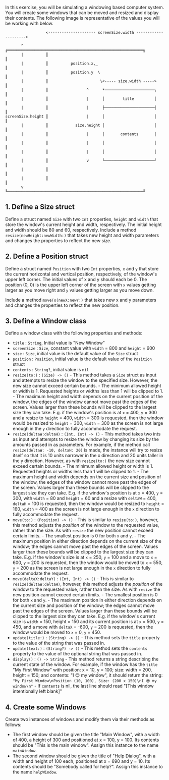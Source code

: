 In this exercise, you will be simulating a windowing based computer system. You will create some windows that can be moved and resized and display their contents. The following image is representative of the values you will be working with below.

```
                  <--------------------- screenSize.width --------------------->

       ^          ╔════════════════════════════════════════════════════════════╗
       |          ║                                                            ║
       |          ║          position.x,_                                      ║
       |          ║          position.y  \                                     ║
       |          ║                       \<----- size.width ----->            ║
       |          ║                 ^      *──────────────────────┐            ║
       |          ║                 |      │        title         │            ║
       |          ║                 |      ├──────────────────────┤            ║
screenSize.height ║                 |      │                      │            ║
       |          ║            size.height │                      │            ║
       |          ║                 |      │       contents       │            ║
       |          ║                 |      │                      │            ║
       |          ║                 |      │                      │            ║
       |          ║                 v      └──────────────────────┘            ║
       |          ║                                                            ║
       |          ║                                                            ║
       v          ╚════════════════════════════════════════════════════════════╝
```

## 1. Define a Size struct

Define a struct named `Size` with two `Int` properties, `height` and `width` that store the window's current height and width, respectively. The initial height and width should be 80 and 60, respectively. Include a method `resize(newHeight:newWidth:)` that takes new height and width parameters and changes the properties to reflect the new size.

## 2. Define a Position struct

Define a struct named `Position` with two `Int` properties, `x` and `y` that store the current horizontal and vertical position, respectively, of the window's upper left corner. The initial values of x and y should each be 0. The position (0, 0) is the upper left corner of the screen with `x` values getting larger as you move right and `y` values getting larger as you move down.

Include a method `moveTo(newX:newY:)` that takes new x and y parameters and changes the properties to reflect the new position.

## 3. Define a Window class

Define a window class with the following properties and methods:

- `title` : `String`, Initial value is "New Window"
- `screenSize` : `Size`, constant value with `width` = 800 and `height` = 600
- `size` : `Size`, initial value is the default value of the `Size` struct
- `position` : `Position`, initial value is the default value of the `Position` struct
- `contents` : `String?`, initial value is `nil`
- `resize(to:)` : `(Size) -> ()` - This method takes a `Size` struct as input and attempts to resize the window to the specified size. However, the new size cannot exceed certain bounds. - The minimum allowed height or width is 1. Requested heights or widths less than 1 will be clipped to 1. - The maximum height and width depends on the current position of the window, the edges of the window cannot move past the edges of the screen. Values larger than these bounds will be clipped to the largest size they can take. E.g. if the window's position is at `x` = 400, `y` = 300 and a resize to `height` = 400, `width` = 300 is requested, then the window would be resized to `height` = 300, `width` = 300 as the screen is not large enough in the `y` direction to fully accommodate the request.
- `resize(deltaW:deltaH)` : `(Int, Int) -> ()` - This method takes two ints as input and attempts to resize the window by changing its size by the amounts passed in as parameters. For example, if the method call `resize(deltaW: -10, deltaH: 20)` is made, the instance will try to resize itself so that it is 10 units narrower in the x direction and 20 units taller in the y direction. However, as with `resize(to:)` the new size cannot exceed certain bounds. - The minimum allowed height or width is 1. Requested heights or widths less than 1 will be clipped to 1. - The maximum height and width depends on the current size and position of the window, the edges of the window cannot move past the edges of the screen. Values larger than these bounds will be clipped to the largest size they can take. E.g. if the window's position is at `x` = 400, `y` = 300, with `width` = 80 and `height` = 60 and a resize with `deltaW` = 400, `deltaH` = 100 is requested, then the window would be resized to `height` = 160, `width` = 400 as the screen is not large enough in the `x` direction to fully accommodate the request.
- `move(to:)` : `(Position) -> ()` - This is similar to `resize(to:)`, however, this method adjusts the _position_ of the window to the requested value, rather than the size. As with `resize` the new position cannot exceed certain limits. - The smallest position is 0 for both `x` and `y`. - The maximum position in either direction depends on the current size of the window; the edges cannot move past the edges of the screen. Values larger than these bounds will be clipped to the largest size they can take. E.g. if the window's size is at `x` = 250, `y` = 100 and a move to `x` = 600, `y` = 200 is requested, then the window would be moved to `x` = 550, `y` = 200 as the screen is not large enough in the `x` direction to fully accommodate the request.
- `move(deltaX:deltaY)` : `(Int, Int) -> ()` - This is similar to `resize(deltaW:deltaH)`, however, this method adjusts the _position_ of the window to the requested value, rather than the size. As with `resize` the new position cannot exceed certain limits. - The smallest position is 0 for both `x` and `y`. - The maximum position in either direction depends on the current size and position of the window; the edges cannot move past the edges of the screen. Values larger than these bounds will be clipped to the largest size they can take. E.g. if the window's current size is `width` = 150, height = 150 and its current position is at `x` = 500, `y` = 450, and a move with `deltaX` = -600, `y` = 200 is requested, then the window would be moved to `x` = 0, `y` = 450.
- `update(title:)` : `(String) -> ()` - This method sets the `title` property to the value of the string that was passed in.
- `update(text:)` : `(String?) -> ()` - This method sets the `contents` property to the value of the optional string that was passed in.
- `display()` : `() -> String` - This method returns a string describing the current state of the window. For example, if the window has the `title` "My First Window" with position: x = 10, y = 100; size: width = 200, height = 150; and contents: "I 😍 my window", it should return the string: `"My First Window\nPosition (10, 100), Size: (200 x 150)\nI 😍 my window\n"` - If `contents` is nil, the last line should read "[This window intentionally left blank]"

## 4. Create some Windows

Create two instances of windows and modify them via their methods as follows:

- The first window should be given the title "Main Window", with a width of 400, a height of 300 and positioned at x = 100, y = 100. Its contents should be "This is the main window". Assign this instance to the name `mainWindow`.
- The second window should be given the title of "Help Dialog", with a width and height of 100 each, positioned at x = 690 and y = 10. Its contents should be "Somebody called for help?". Assign this instance to the name `helpWindow`.
